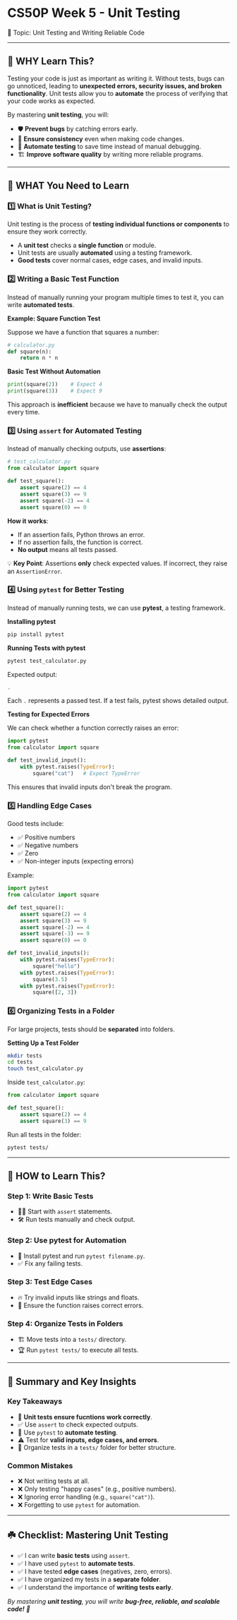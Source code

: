 # CS50P Week 5 - Unit Testing

🎯 Topic: Unit Testing and Writing Reliable Code

---

## 🧠 WHY Learn This?

Testing your code is just as important as writing it. Without tests, bugs can go unnoticed, leading to **unexpected errors, security issues, and broken functionality**. Unit tests allow you to **automate** the process of verifying that your code works as expected.

By mastering **unit testing**, you will:

- 🛡️ **Prevent bugs** by catching errors early.
- 🔄 **Ensure consistency** even when making code changes.
- 🤖 **Automate testing** to save time instead of manual debugging.
- 🏗️ **Improve software quality** by writing more reliable programs.

---

## 📌 WHAT You Need to Learn

### 1️⃣ What is Unit Testing?

Unit testing is the process of **testing individual functions or components** to ensure they work correctly.

- A **unit test** checks a **single function** or module.
- Unit tests are usually **automated** using a testing framework.
- **Good tests** cover normal cases, edge cases, and invalid inputs.

### 2️⃣ Writing a Basic Test Function

Instead of manually running your program multiple times to test it, you can write **automated tests**.

**Example: Square Function Test**

Suppose we have a function that squares a number:
```python
# calculator.py
def square(n):
    return n * n
```
**Basic Test Without Automation**
```python
print(square(2))    # Expect 4
print(square(3))    # Expect 9
```

This approach is **inefficient** because we have to manually check the output every time.

### 3️⃣ Using `assert` for Automated Testing

Instead of manually checking outputs, use **assertions**:
```python
# test_calculator.py
from calculator import square

def test_square():
    assert square(2) == 4
    assert square(3) == 9
    assert square(-2) == 4
    assert square(0) == 0
```
**How it works**:

- If an assertion fails, Python throws an error.
- If no assertion fails, the function is correct.
- **No output** means all tests passed.

💡 **Key Point**: Assertions **only** check expected values. If incorrect, they raise an `AssertionError`.

### 4️⃣ Using `pytest` for Better Testing

Instead of manually running tests, we can use **pytest**, a testing framework.

**Installing pytest**
```bash
pip install pytest
```

**Running Tests with pytest**
```bash
pytest test_calculator.py
```

Expected output:
```bash
.
```
Each `.` represents a passed test. If a test fails, pytest shows detailed output.

**Testing for Expected Errors**

We can check whether a function correctly raises an error:
```python
import pytest
from calculator import square

def test_invalid_input():
    with pytest.raises(TypeError):
        square("cat")   # Expect TypeError
```
This ensures that invalid inputs don't break the program.

### 5️⃣ Handling Edge Cases

Good tests include:
- ✅ Positive numbers
- ✅ Negative numbers
- ✅ Zero
- ✅ Non-integer inputs (expecting errors)

Example:
```python
import pytest
from calculator import square

def test_square():
    assert square(2) == 4
    assert square(3) == 9
    assert square(-2) == 4
    assert square(-3) == 9
    assert square(0) == 0

def test_invalid_inputs():
    with pytest.raises(TypeError):
        square("hello")
    with pytest.raises(TypeError):
        square(3.5)
    with pytest.raises(TypeError):
        square([2, 3])
```

### 6️⃣ Organizing Tests in a Folder

For large projects, tests should be **separated** into folders.

**Setting Up a Test Folder**
```bash
mkdir tests
cd tests
touch test_calculator.py
```
Inside `test_calculator.py`:
```python
from calculator import square

def test_square():
    assert square(2) == 4
    assert square(3) == 9
```
Run all tests in the folder:
```bash
pytest tests/
```

---

## 🚀 HOW to Learn This?

### Step 1: Write Basic Tests

- 🧑‍💻 Start with `assert` statements.
- 🛠️ Run tests manually and check output.

### Step 2: Use pytest for Automation

- 🤖 Install pytest and run `pytest filename.py`.
- ✅ Fix any failing tests.

### Step 3: Test Edge Cases

- 🔥 Try invalid inputs like strings and floats.
- 📌 Ensure the function raises correct errors.

### Step 4: Organize Tests in Folders

- 🏗️ Move tests into a `tests/` directory.
- 🏆 Run `pytest tests/` to execute all tests.

---

## 📝 Summary and Key Insights

### Key Takeaways

- 🧪 **Unit tests ensure fucntions work correctly**.
- ✅ Use `assert` to check expected outputs.
- 🔄 Use `pytest` to **automate testing**.
- ⚠️ Test for **valid inputs, edge cases, and errors**.
- 📂 Organize tests in a `tests/` folder for better structure.

### Common Mistakes

- ❌ Not writing tests at all.
- ❌ Only testing "happy cases" (e.g., positive numbers).
- ❌ Ignoring error handling (e.g., `square("cat")`).
- ❌ Forgetting to use `pytest` for automation.

---

## ☘️ Checklist: Mastering Unit Testing

- ✅ I can write **basic tests** using `assert`.
- ✅ I have used `pytest` to **automate tests**.
- ✅ I have tested **edge cases** (negatives, zero, errors).
- ✅ I have organized my tests in a **separate folder**.
- ✅ I understand the importance of **writing tests early**.

*By mastering **unit testing**, you will write **bug-free, reliable, and scalable code!** 🚀*